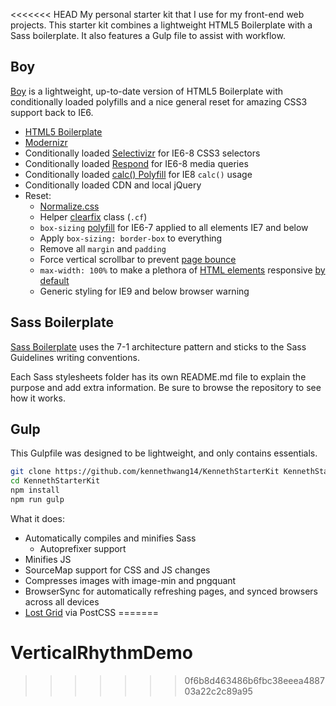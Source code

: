 <<<<<<< HEAD
My personal starter kit that I use for my front-end web projects. This starter kit combines a lightweight HTML5 Boilerplate with a Sass boilerplate. It also features a Gulp file to assist with workflow.

## Boy

[Boy](https://github.com/corysimmons/boy) is a lightweight, up-to-date version of HTML5 Boilerplate with conditionally loaded polyfills and a nice general reset for amazing CSS3 support back to IE6.

- [HTML5 Boilerplate](https://html5boilerplate.com/)
- [Modernizr](http://modernizr.com/)
- Conditionally loaded [Selectivizr](http://selectivizr.com/) for IE6-8 CSS3 selectors
- Conditionally loaded [Respond](https://github.com/scottjehl/Respond) for IE6-8 media queries
- Conditionally loaded [calc() Polyfill](https://github.com/closingtag/calc-polyfill) for IE8 `calc()` usage
- Conditionally loaded CDN and local jQuery
- Reset:
  - [Normalize.css](https://necolas.github.io/normalize.css/)
  - Helper [clearfix](http://nicolasgallagher.com/micro-clearfix-hack/) class (`.cf`)
  - `box-sizing` [polyfill](https://github.com/Schepp/box-sizing-polyfill) for IE6-7 applied to all elements IE7 and below
  - Apply `box-sizing: border-box` to everything
  - Remove all `margin` and `padding`
  - Force vertical scrollbar to prevent [page bounce](https://css-tricks.com/eliminate-jumps-in-horizontal-centering-by-forcing-a-scroll-bar/)
  - `max-width: 100%` to make a plethora of [HTML elements](https://github.com/corysimmons/boy/blob/master/css/reset.css#L35) responsive [by default](http://unstoppablerobotninja.com/entry/fluid-images/)
  - Generic styling for IE9 and below browser warning


## Sass Boilerplate

[Sass Boilerplate](https://github.com/HugoGiraudel/sass-boilerplate) uses the 7-1 architecture pattern and sticks to the Sass Guidelines writing conventions.

Each Sass stylesheets folder has its own README.md file to explain the purpose and add extra information. Be sure to browse the repository to see how it works.

## Gulp

This Gulpfile was designed to be lightweight, and only contains essentials.

```bash
git clone https://github.com/kennethwang14/KennethStarterKit KennethStarterKit
cd KennethStarterKit
npm install
npm run gulp
```

What it does:
-  Automatically compiles and minifies Sass
    -  Autoprefixer support
- Minifies JS
- SourceMap support for CSS and JS changes
- Compresses images with image-min and pngquant
- BrowserSync for automatically refreshing pages, and synced browsers across all devices
- [Lost Grid](https://github.com/corysimmons/lost) via PostCSS
=======
# VerticalRhythmDemo
>>>>>>> 0f6b8d463486b6fbc38eeea488703a22c2c89a95
